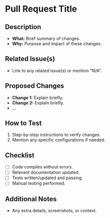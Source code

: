 # Pull Request Title

## Description

- **What:** Brief summary of changes.
- **Why:** Purpose and impact of these changes.

## Related Issue(s)

- Link to any related issue(s) or mention "N/A".

## Proposed Changes

- **Change 1:** Explain briefly.
- **Change 2:** Explain briefly.
- ...

## How to Test

1. Step-by-step instructions to verify changes.
2. Mention any specific configurations if needed.

## Checklist

- [ ] Code compiles without errors.
- [ ] Relevant documentation updated.
- [ ] Tests written/updated and passing.
- [ ] Manual testing performed.

## Additional Notes

- Any extra details, screenshots, or context.
